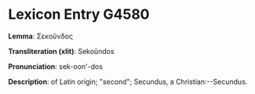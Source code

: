 # Lexicon Entry G4580

**Lemma**: Σεκοῦνδος

**Transliteration (xlit)**: Sekoûndos

**Pronunciation**: sek-oon'-dos

**Description**:
of Latin origin; "second"; Secundus, a Christian:--Secundus.
